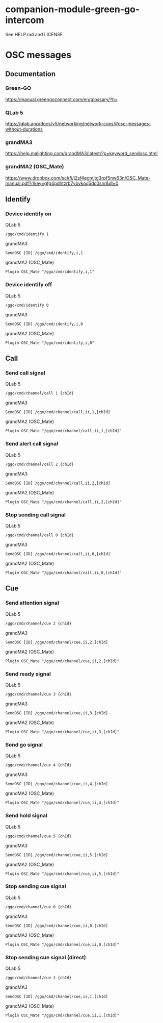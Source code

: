 # companion-module-green-go-intercom

See HELP.md and LICENSE

# OSC messages
## Documentation
### Green-GO
https://manual.greengoconnect.com/en/glossary/?h=
### QLab 5
https://qlab.app/docs/v5/networking/network-cues/#osc-messages-without-durations
### grandMA3
https://help.malighting.com/grandMA3/latest/?p=keyword_sendosc.html
### grandMA2 (OSC_Mate)
https://www.dropbox.com/scl/fi/j2sf4egmjtg3rpf5nw63n/OSC_Mate-manual.pdf?rlkey=gfg4pdhtzrb7ybvkoq5dc0snr&dl=0
## Identify
### Device identify on
QLab 5
```
/ggo/cmd/identify 1
```
grandMA3
```
SendOSC [ID] /ggo/cmd/identify,i,1
```
grandMA2 (OSC_Mate)
```
Plugin OSC_Mate "/ggo/cmd/identify,i,1"
```
### Device identify off
QLab 5
```
/ggo/cmd/identify 0
```
grandMA3
```
SendOSC [ID] /ggo/cmd/identify,i,0
```
grandMA2 (OSC_Mate)
```
Plugin OSC_Mate "/ggo/cmd/identify,i,0"
```
## Call
### Send call signal
QLab 5
```
/ggo/cmd/channel/call 1 {chId}
```
grandMA3
```
SendOSC [ID] /ggo/cmd/channel/call,ii,1,[chId]
```
grandMA2 (OSC_Mate)
```
Plugin OSC_Mate "/ggo/cmd/channel/call,ii,1,[chId]"
```
### Send alert call signal
QLab 5
```
/ggo/cmd/channel/call 2 {chId}
```
grandMA3
```
SendOSC [ID] /ggo/cmd/channel/call,ii,2,[chId]
```
grandMA2 (OSC_Mate)
```
Plugin OSC_Mate "/ggo/cmd/channel/call,ii,2,[chId]"
```
### Stop sending call signal
QLab 5
```
/ggo/cmd/channel/call 0 {chId}
```
grandMA3
```
SendOSC [ID] /ggo/cmd/channel/call,ii,0,[chId]
```
grandMA2 (OSC_Mate)
```
Plugin OSC_Mate "/ggo/cmd/channel/call,ii,0,[chId]"
```
## Cue
### Send attention signal
QLab 5
```
/ggo/cmd/channel/cue 2 {chId}
```
grandMA3
```
SendOSC [ID] /ggo/cmd/channel/cue,ii,2,[chId]
```
grandMA2 (OSC_Mate)
```
Plugin OSC_Mate "/ggo/cmd/channel/cue,ii,2,[chId]"
```
### Send ready signal
QLab 5
```
/ggo/cmd/channel/cue 3 {chId}
```
grandMA3
```
SendOSC [ID] /ggo/cmd/channel/cue,ii,3,[chId]
```
grandMA2 (OSC_Mate)
```
Plugin OSC_Mate "/ggo/cmd/channel/cue,ii,3,[chId]"
```
### Send go signal
QLab 5
```
/ggo/cmd/channel/cue 4 {chId}
```
grandMA3
```
SendOSC [ID] /ggo/cmd/channel/cue,ii,4,[chId]
```
grandMA2 (OSC_Mate)
```
Plugin OSC_Mate "/ggo/cmd/channel/cue,ii,4,[chId]"
```
### Send hold signal
QLab 5
```
/ggo/cmd/channel/cue 5 {chId}
```
grandMA3
```
SendOSC [ID] /ggo/cmd/channel/cue,ii,5,[chId]
```
grandMA2 (OSC_Mate)
```
Plugin OSC_Mate "/ggo/cmd/channel/cue,ii,5,[chId]"
```
### Stop sending cue signal
QLab 5
```
/ggo/cmd/channel/cue 0 {chId}
```
grandMA3
```
SendOSC [ID] /ggo/cmd/channel/cue,ii,0,[chId]
```
grandMA2 (OSC_Mate)
```
Plugin OSC_Mate "/ggo/cmd/channel/cue,ii,0,[chId]"
```
### Stop sending cue signal (direct)
QLab 5
```
/ggo/cmd/channel/cue 1 {chId}
```
grandMA3
```
SendOSC [ID] /ggo/cmd/channel/cue,ii,1,[chId]
```
grandMA2 (OSC_Mate)
```
Plugin OSC_Mate "/ggo/cmd/channel/cue,ii,1,[chId]"
```
